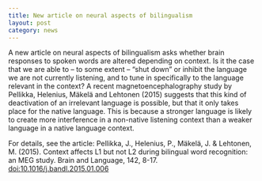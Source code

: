 ```yaml
---
title: New article on neural aspects of bilingualism
layout: post
category: news
---
```


A new article on neural aspects of bilingualism asks whether brain responses to spoken words are altered depending on context. Is it the case that we are able to – to some extent – “shut down” or inhibit the language we are not currently listening, and to tune in specifically to the language relevant in the context? A recent magnetoencephalography study by Pellikka, Helenius, Mäkelä and Lehtonen (2015) suggests that this kind of deactivation of an irrelevant language is possible, but that it only takes place for the native language. This is because a stronger language is likely to create more interference in a non-native listening context than a weaker language in a native language context. 

For details, see the article: 
Pellikka, J., Helenius, P., Mäkelä, J. & Lehtonen, M. (2015). Context affects L1 but not L2 during bilingual word recognition: an MEG study. Brain and Language, 142, 8-17. [doi:10.1016/j.bandl.2015.01.006](http://dx.doi.org/10.1016/j.bandl.2015.01.006)
  